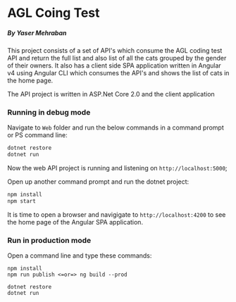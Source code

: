 # AGL Coing Test
##### By Yaser Mehraban

This project consists of a set of API's which consume the AGL coding test API and return the full list and also list of all the cats grouped by the gender of their owners. It also has a client side SPA application written in Angular v4 using Angular CLI which consumes the API's and shows the list of cats in the home page.

The API project is written in ASP.Net Core 2.0 and the client application 

### Running in debug mode

Navigate to `Web` folder and run the below commands in a command prompt or PS command line:

```Powershell
dotnet restore
dotnet run
```

Now the web API project is running and listening on `http://localhost:5000`;

Open up another command prompt and run the dotnet project:

```javascript
npm install
npm start
``` 
It is time to open a browser and navigigate to `http://localhost:4200` to see the home page of the Angular SPA application.

### Run in production mode

Open a command line and type these commands:

```Poweshell
npm install
npm run publish <=or=> ng build --prod

dotnet restore
dotnet run
```